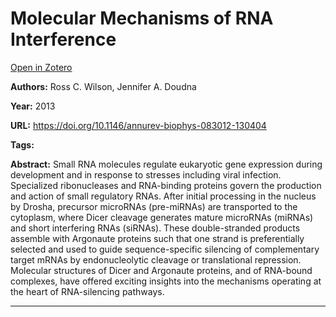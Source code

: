 # Molecular Mechanisms of RNA Interference
[Open in Zotero](zotero://select/items/@WilsonDoudna_2013)

**Authors:** Ross C. Wilson, Jennifer A. Doudna

**Year:** 2013

**URL:** https://doi.org/10.1146/annurev-biophys-083012-130404

**Tags:**

**Abstract:** Small RNA molecules regulate eukaryotic gene expression during development and in response to stresses including viral infection. Specialized ribonucleases and RNA-binding proteins govern the production and action of small regulatory RNAs. After initial processing in the nucleus by Drosha, precursor microRNAs (pre-miRNAs) are transported to the cytoplasm, where Dicer cleavage generates mature microRNAs (miRNAs) and short interfering RNAs (siRNAs). These double-stranded products assemble with Argonaute proteins such that one strand is preferentially selected and used to guide sequence-specific silencing of complementary target mRNAs by endonucleolytic cleavage or translational repression. Molecular structures of Dicer and Argonaute proteins, and of RNA-bound complexes, have offered exciting insights into the mechanisms operating at the heart of RNA-silencing pathways.

---